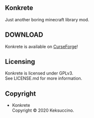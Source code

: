 ## Konkrete
Just another boring minecraft library mod.

## DOWNLOAD

Konkrete is available on [CurseForge](https://www.curseforge.com/minecraft/mc-mods/konkrete)!

## Licensing

Konkrete is licensed under GPLv3.<br>
See LICENSE.md for more information.

## Copyright

- Konkrete<br>
Copyright © 2020 Keksuccino.
